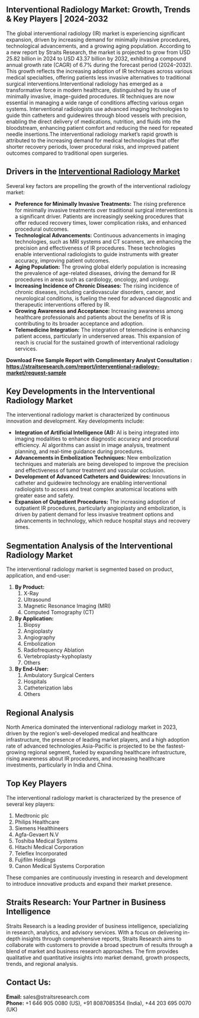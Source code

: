<h2>Interventional Radiology Market: Growth, Trends &amp; Key Players | 2024-2032</h2>
<p>The global interventional radiology (IR) market is experiencing significant expansion, driven by increasing demand for minimally invasive procedures, technological advancements, and a growing aging population. According to a new report by Straits Research, the market is projected to grow from USD 25.82 billion in 2024 to USD 43.37 billion by 2032, exhibiting a compound annual growth rate (CAGR) of 6.7% during the forecast period (2024&ndash;2032). This growth reflects the increasing adoption of IR techniques across various medical specialties, offering patients less invasive alternatives to traditional surgical interventions.Interventional radiology has emerged as a transformative force in modern healthcare, distinguished by its use of minimally invasive, image-guided procedures. IR techniques are now essential in managing a wide range of conditions affecting various organ systems. Interventional radiologists use advanced imaging technologies to guide thin catheters and guidewires through blood vessels with precision, enabling the direct delivery of medications, nutrition, and fluids into the bloodstream, enhancing patient comfort and reducing the need for repeated needle insertions.The interventional radiology market&rsquo;s rapid growth is attributed to the increasing demand for medical technologies that offer shorter recovery periods, lower procedural risks, and improved patient outcomes compared to traditional open surgeries.</p>
<h2 data-state="">Drivers in the <a href="https://straitsresearch.com/report/interventional-radiology-market/">Interventional Radiology Market</a></h2>
<p>Several key factors are propelling the growth of the interventional radiology market:</p>
<ul>
<li><span data-state=""><strong>Preference for Minimally Invasive Treatments:</strong></span>&nbsp;The rising preference for minimally invasive treatments over traditional surgical interventions is a significant driver. Patients are increasingly seeking procedures that offer reduced recovery times, lower complication risks, and enhanced procedural outcomes.</li>
<li><span data-state=""><strong>Technological Advancements:</strong></span>&nbsp;Continuous advancements in imaging technologies, such as MRI systems and CT scanners, are enhancing the precision and effectiveness of IR procedures. These technologies enable interventional radiologists to guide instruments with greater accuracy, improving patient outcomes.</li>
<li><span data-state=""><strong>Aging Population:</strong></span>&nbsp;The growing global elderly population is increasing the prevalence of age-related diseases, driving the demand for IR procedures in areas such as cardiology, oncology, and urology.</li>
<li><span data-state=""><strong>Increasing Incidence of Chronic Diseases:</strong></span>&nbsp;The rising incidence of chronic diseases, including cardiovascular disorders, cancer, and neurological conditions, is fueling the need for advanced diagnostic and therapeutic interventions offered by IR.</li>
<li><span data-state=""><strong>Growing Awareness and Acceptance:</strong></span>&nbsp;Increasing awareness among healthcare professionals and patients about the benefits of IR is contributing to its broader acceptance and adoption.</li>
<li><span data-state=""><strong>Telemedicine Integration:</strong></span>&nbsp;The integration of telemedicine is enhancing patient access, particularly in underserved areas. This expansion of reach is crucial for the sustained growth of interventional radiology services.</li>
</ul>
<p><strong>Download Free Sample Report with&nbsp;Complimentary Analyst Consultation : <a href="https://straitsresearch.com/report/interventional-radiology-market/request-sample">https://straitsresearch.com/report/interventional-radiology-market/request-sample</a><br /></strong></p>
<h2 data-state="">Key Developments in the Interventional Radiology Market</h2>
<p>The interventional radiology market is characterized by continuous innovation and development. Key developments include:</p>
<ul>
<li><span data-state=""><strong>Integration of Artificial Intelligence (AI):</strong></span>&nbsp;AI is being integrated into imaging modalities to enhance diagnostic accuracy and procedural efficiency. AI algorithms can assist in image analysis, treatment planning, and real-time guidance during procedures.</li>
<li><span data-state=""><strong>Advancements in Embolization Techniques:</strong></span>&nbsp;New embolization techniques and materials are being developed to improve the precision and effectiveness of tumor treatment and vascular occlusion.</li>
<li><span data-state=""><strong>Development of Advanced Catheters and Guidewires:</strong></span>&nbsp;Innovations in catheter and guidewire technology are enabling interventional radiologists to access and treat complex anatomical locations with greater ease and safety.</li>
<li><span data-state=""><strong>Expansion of Outpatient Procedures:</strong></span>&nbsp;The increasing adoption of outpatient IR procedures, particularly angioplasty and embolization, is driven by patient demand for less invasive treatment options and advancements in technology, which reduce hospital stays and recovery times.</li>
</ul>
<h2 data-state="">Segmentation Analysis of the Interventional Radiology Market</h2>
<p>The interventional radiology market is segmented based on product, application, and end-user:</p>
<ol>
<li><span data-state=""><strong>By Product:</strong></span>
<ol>
<li>X-Ray</li>
<li>Ultrasound</li>
<li>Magnetic Resonance Imaging (MRI)</li>
<li>Computed Tomography (CT)</li>
</ol>
</li>
<li><span data-state=""><strong>By Application:</strong></span>
<ol>
<li>Biopsy</li>
<li>Angioplasty</li>
<li>Angiography</li>
<li>Embolization</li>
<li>Radiofrequency Ablation</li>
<li>Vertebroplasty-kyphoplasty</li>
<li>Others</li>
</ol>
</li>
<li><span data-state=""><strong>By End-User:</strong></span>
<ol>
<li>Ambulatory Surgical Centers</li>
<li>Hospitals</li>
<li>Catheterization labs</li>
<li>Others</li>
</ol>
</li>
</ol>
<h2 data-state="">Regional Analysis</h2>
<p>North America dominated the interventional radiology market in 2023, driven by the region's well-developed medical and healthcare infrastructure, the presence of leading market players, and a high adoption rate of advanced technologies.Asia-Pacific is projected to be the fastest-growing regional segment, fueled by expanding healthcare infrastructure, rising awareness about IR procedures, and increasing healthcare investments, particularly in India and China.</p>
<h2 data-state="">Top Key Players</h2>
<p>The interventional radiology market is characterized by the presence of several key players:</p>
<ol>
<li>Medtronic plc</li>
<li>Philips Healthcare</li>
<li>Siemens Healthineers</li>
<li>Agfa-Gevaert N.V</li>
<li>Toshiba Medical Systems</li>
<li>Hitachi Medical Corporation</li>
<li>Teleflex Incorporated</li>
<li>Fujifilm Holdings</li>
<li>Canon Medical Systems Corporation</li>
</ol>
<p>These companies are continuously investing in research and development to introduce innovative products and expand their market presence.</p>
<h2 data-state="">Straits Research: Your Partner in Business Intelligence</h2>
<p>Straits Research is a leading provider of business intelligence, specializing in research, analytics, and advisory services. With a focus on delivering in-depth insights through comprehensive reports, Straits Research aims to collaborate with customers to provide a broad spectrum of results through a blend of market and business research approaches. The firm provides qualitative and quantitative insights into market demand, growth prospects, trends, and regional analysis.</p>
<h2><strong>Contact Us:</strong></h2>
<p><strong>Email:</strong>&nbsp;<a rel="">sales@straitsresearch.com</a><br /><strong>Phone:</strong>&nbsp;+1 646 905 0080 (US), +91 8087085354 (India), +44 203 695 0070 (UK)</p>
